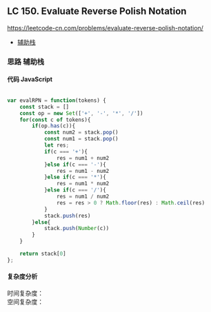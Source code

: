 ## LC 150. Evaluate Reverse Polish Notation
https://leetcode-cn.com/problems/evaluate-reverse-polish-notation/
- [辅助栈](#思路-辅助栈)

### 思路 辅助栈

#### 代码 JavaScript

```JavaScript

var evalRPN = function(tokens) {
    const stack = []
    const op = new Set(['+', '-', '*', '/'])
    for(const c of tokens){
        if(op.has(c)){
            const num2 = stack.pop()
            const num1 = stack.pop()
            let res;
            if(c === '+'){
                res = num1 + num2
            }else if(c === '-'){
                res = num1 - num2
            }else if(c === '*'){
                res = num1 * num2
            }else if(c === '/'){
                res = num1 / num2
                res = res > 0 ? Math.floor(res) : Math.ceil(res)
            }
            stack.push(res)
        }else{
            stack.push(Number(c))
        }
    }

    return stack[0]
};
```

#### 复杂度分析
时间复杂度： </br>
空间复杂度：
